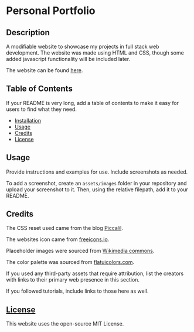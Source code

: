 # Personal Portfolio

## Description 
A modifiable website to showcase my projects in full stack web development. The website was made using HTML and CSS, though some added javascript functionality will be included later. 

The website can be found [here]().

## Table of Contents

If your README is very long, add a table of contents to make it easy for users to find what they need.

* [Installation](#installation)
* [Usage](#usage)
* [Credits](#credits)
* [License](#license)

## Usage 

Provide instructions and examples for use. Include screenshots as needed. 

To add a screenshot, create an `assets/images` folder in your repository and upload your screenshot to it. Then, using the relative filepath, add it to your README.

## Credits

The CSS reset used came from the blog [Piccalil](https://piccalil.li/blog/a-modern-css-reset/).

The websites icon came from [freeicons.io](https://freeicons.io/user-interface-icons-3/code-icon-36531).

Placeholder images were sourced from [Wikimedia commons](https://commons.wikimedia.org/wiki/File:Under_Construction_(UC_box).png).

The color palette was sourced from [flatuicolors.com](https://flatuicolors.com/).


If you used any third-party assets that require attribution, list the creators with links to their primary web presence in this section.

If you followed tutorials, include links to those here as well.


## [License](./LICENSE)
This website uses the open-source MIT License.